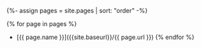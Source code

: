 

{%- assign pages = site.pages | sort: "order"  -%}
 
{% for page in pages %}
- [{{ page.name }}]({{site.baseurl}}/{{ page.url }})
{% endfor %}  